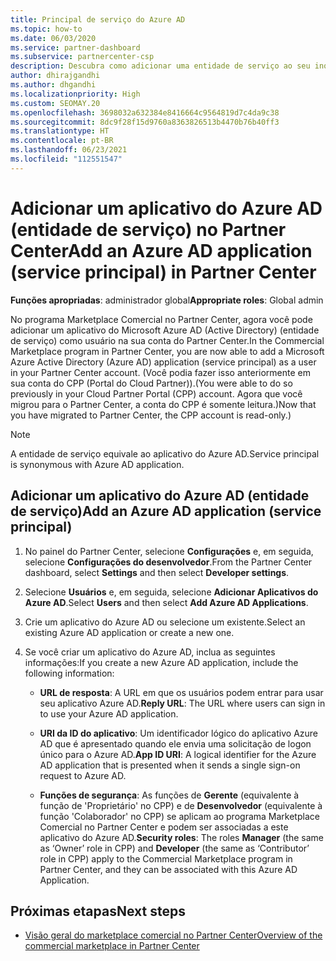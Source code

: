 ```yaml
---
title: Principal de serviço do Azure AD
ms.topic: how-to
ms.date: 06/03/2020
ms.service: partner-dashboard
ms.subservice: partnercenter-csp
description: Descubra como adicionar uma entidade de serviço ao seu inquilino do Azure AD. Fazer isso significa adicionar um aplicativo do Azure AD (principal de serviço) no Partner Center.
author: dhirajgandhi
ms.author: dhgandhi
ms.localizationpriority: High
ms.custom: SEOMAY.20
ms.openlocfilehash: 3698032a632384e8416664c9564819d7c4da9c38
ms.sourcegitcommit: 8dc9f28f15d9760a8363826513b4470b76b40ff3
ms.translationtype: HT
ms.contentlocale: pt-BR
ms.lasthandoff: 06/23/2021
ms.locfileid: "112551547"
---
```

# <a name="add-an-azure-ad-application-service-principal-in-partner-center"></a><span data-ttu-id="db24c-104">Adicionar um aplicativo do Azure AD (entidade de serviço) no Partner Center</span><span class="sxs-lookup"><span data-stu-id="db24c-104">Add an Azure AD application (service principal) in Partner Center</span></span>

<span data-ttu-id="db24c-105">**Funções apropriadas**: administrador global</span><span class="sxs-lookup"><span data-stu-id="db24c-105">**Appropriate roles**: Global admin</span></span>

<span data-ttu-id="db24c-106">No programa Marketplace Comercial no Partner Center, agora você pode adicionar um aplicativo do Microsoft Azure AD (Active Directory) (entidade de serviço) como usuário na sua conta do Partner Center.</span><span class="sxs-lookup"><span data-stu-id="db24c-106">In the Commercial Marketplace program in Partner Center, you are now able to add a Microsoft Azure Active Directory (Azure AD) application (service principal) as a user in your Partner Center account.</span></span> <span data-ttu-id="db24c-107">(Você podia fazer isso anteriormente em sua conta do CPP (Portal do Cloud Partner)).</span><span class="sxs-lookup"><span data-stu-id="db24c-107">(You were able to do so previously in your Cloud Partner Portal (CPP) account.</span></span> <span data-ttu-id="db24c-108">Agora que você migrou para o Partner Center, a conta do CPP é somente leitura.)</span><span class="sxs-lookup"><span data-stu-id="db24c-108">Now that you have migrated to Partner Center, the CPP account is read-only.)</span></span>
 
>[!Note] 
><span data-ttu-id="db24c-109">A entidade de serviço equivale ao aplicativo do Azure AD.</span><span class="sxs-lookup"><span data-stu-id="db24c-109">Service principal is synonymous with Azure AD application.</span></span>

## <a name="add-an-azure-ad-application-service-principal"></a><span data-ttu-id="db24c-110">Adicionar um aplicativo do Azure AD (entidade de serviço)</span><span class="sxs-lookup"><span data-stu-id="db24c-110">Add an Azure AD application (service principal)</span></span>

1. <span data-ttu-id="db24c-111">No painel do Partner Center, selecione **Configurações** e, em seguida, selecione **Configurações do desenvolvedor**.</span><span class="sxs-lookup"><span data-stu-id="db24c-111">From the Partner Center dashboard, select **Settings** and then select **Developer settings**.</span></span>

2. <span data-ttu-id="db24c-112">Selecione **Usuários** e, em seguida, selecione **Adicionar Aplicativos do Azure AD**.</span><span class="sxs-lookup"><span data-stu-id="db24c-112">Select **Users** and then select **Add Azure AD Applications**.</span></span>

3. <span data-ttu-id="db24c-113">Crie um aplicativo do Azure AD ou selecione um existente.</span><span class="sxs-lookup"><span data-stu-id="db24c-113">Select an existing Azure AD application or create a new one.</span></span>

4. <span data-ttu-id="db24c-114">Se você criar um aplicativo do Azure AD, inclua as seguintes informações:</span><span class="sxs-lookup"><span data-stu-id="db24c-114">If you create a new Azure AD application, include the following information:</span></span>  

   - <span data-ttu-id="db24c-115">**URL de resposta**: A URL em que os usuários podem entrar para usar seu aplicativo Azure AD.</span><span class="sxs-lookup"><span data-stu-id="db24c-115">**Reply URL**: The URL where users can sign in to use your Azure AD application.</span></span>

   - <span data-ttu-id="db24c-116">**URI da ID do aplicativo**: Um identificador lógico do aplicativo Azure AD que é apresentado quando ele envia uma solicitação de logon único para o Azure AD.</span><span class="sxs-lookup"><span data-stu-id="db24c-116">**App ID URI**: A logical identifier for the Azure AD application that is presented when it sends a single sign-on request to Azure AD.</span></span>

   - <span data-ttu-id="db24c-117">**Funções de segurança**: As funções de **Gerente** (equivalente à função de 'Proprietário' no CPP) e de **Desenvolvedor** (equivalente à função 'Colaborador' no CPP) se aplicam ao programa Marketplace Comercial no Partner Center e podem ser associadas a este aplicativo do Azure AD.</span><span class="sxs-lookup"><span data-stu-id="db24c-117">**Security roles**: The roles **Manager** (the same as  ‘Owner’ role in CPP) and **Developer** (the same as ‘Contributor’ role in CPP) apply to the Commercial Marketplace program in Partner Center, and they can be associated with this Azure AD Application.</span></span>  

## <a name="next-steps"></a><span data-ttu-id="db24c-118">Próximas etapas</span><span class="sxs-lookup"><span data-stu-id="db24c-118">Next steps</span></span>

- [<span data-ttu-id="db24c-119">Visão geral do marketplace comercial no Partner Center</span><span class="sxs-lookup"><span data-stu-id="db24c-119">Overview of the commercial marketplace in Partner Center</span></span>](csp-commercial-marketplace-overview.md)